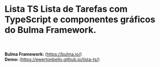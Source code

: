 # Lista TS Lista de Tarefas com TypeScript e componentes gráficos do Bulma Framework.<br/><br/>  

<Strong>Bulma Framework: </Strong>(https://bulma.io/)<br/> 
<Strong>Demo: </Strong>(https://ewertonbello.github.io/lista-ts/)<br/>
